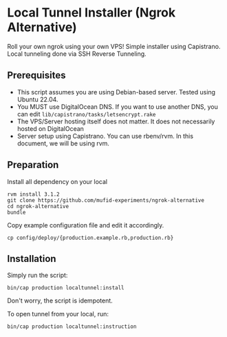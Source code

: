 # Local Tunnel Installer (Ngrok Alternative)

Roll your own ngrok using your own VPS!
Simple installer using Capistrano.
Local tunneling done via SSH Reverse Tunneling.

## Prerequisites

- This script assumes you are using Debian-based server.
  Tested using Ubuntu 22.04.
- You MUST use DigitalOcean DNS. If you want to use
  another DNS, you can edit `lib/capistrano/tasks/letsencrypt.rake`
- The VPS/Server hosting itself does not matter. It does not
  necessarily hosted on DigitalOcean
- Server setup using Capistrano. You can use rbenv/rvm.
  In this document, we will be using rvm.

## Preparation

Install all dependency on your local

    rvm install 3.1.2
    git clone https://github.com/mufid-experiments/ngrok-alternative
    cd ngrok-alternative
    bundle

Copy example configuration file and edit it accordingly.

    cp config/deploy/{production.example.rb,production.rb}

## Installation

Simply run the script:

    bin/cap production localtunnel:install

Don't worry, the script is idempotent.

To open tunnel from your local, run:

    bin/cap production localtunnel:instruction
